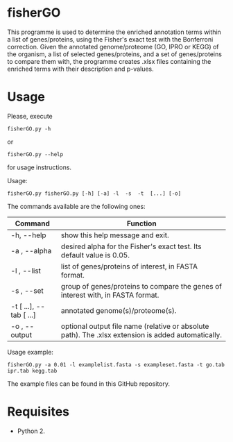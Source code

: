 # fisherGO

This programme is used to determine the enriched annotation terms within a list of genes/proteins, using the Fisher's exact test with the Bonferroni correction. Given the annotated genome/proteome (GO, IPRO or KEGG) of the organism, a list of selected genes/proteins, and a set of genes/proteins to compare them with, the programme creates .xlsx files containing the enriched terms with their description and p-values.


# Usage

Please, execute
``` 
fisherGO.py -h
```
or
```
fisherGO.py --help
```
for usage instructions.

Usage:
```
fisherGO.py fisherGO.py [-h] [-a] -l  -s  -t  [...] [-o]
```

The commands available are the following ones:

| Command                   | Function                                                                                           |
|---------------------------|----------------------------------------------------------------------------------------------------|
| -h, --help                | show this help message and exit.                                                                   |
| -a , --alpha              | desired alpha for the Fisher's exact test. Its default value is 0.05.                               |
| -l , --list               | list of genes/proteins of interest, in FASTA format.                                                |
| -s , --set                | group of genes/proteins to compare the genes of interest with, in FASTA format.                     |
| -t  [ ...], --tab  [ ...] | annotated genome(s)/proteome(s).                                                                    |
| -o , --output             | optional output file name (relative or absolute path). The .xlsx extension is added automatically. |

Usage example:
```
fisherGO.py -a 0.01 -l examplelist.fasta -s exampleset.fasta -t go.tab ipr.tab kegg.tab
```
The example files can be found in this GitHub repository.

# Requisites
  * Python 2.


